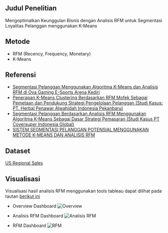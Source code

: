 ## Judul Penelitian
Mengoptimalkan Keunggulan Bisnis dengan Analisis RFM untuk Segmentasi Loyalitas Pelanggan menggunakan K-Means

## Metode
- RFM (Recency, Frequency, Monetary)
- K-Means

## Referensi
- [Segmentasi Pelanggan Menggunakan Algoritma K-Means dan Analisis RFM di Ova Gaming E-Sports Arena Kediri](https://ejurnal.its.ac.id/index.php/teknik/article/view/67707/6927)
- [Penerapan K-Means Clustering Berdasarkan RFM Mofek Sebagai Pemetaan dan Pendukung Strategi Pengelolaan Pelanggan (Studi Kasus: PT. Herbal Penawar Alwahidah Indonesia Pekanbaru)](https://ejournal.uin-suska.ac.id/index.php/sitekin/article/viewFile/4575/3213)
- [Segmentasi Pelanggan Berdasarkan Analisis RFM Menggunakan  Algoritma  K-Means  Sebagai  Dasar  Strategi Pemasaran (Studi Kasus PT Coversuper Indonesia Global)](https://ojs.uajy.ac.id/index.php/konstelasi/article/view/4293/2087)
- [SISTEM SEGMENTASI PELANGGAN POTENSIAL MENGGUNAKAN METODE K-MEANS DAN ANALISIS RFM](https://jurnal.untan.ac.id/index.php/jcskommipa/article/view/53238/75676600182)

## Dataset
[US Regional Sales](https://raw.githubusercontent.com/Bestalia/Riset-Informatika/main/Analisis%20RFM%20untuk%20Segmentasi%20Loyalitas%20Pelanggan/US%20Regional%20Sales.xlsx)

## Visualisasi
Visualisasi hasil analisis RFM menggunakan tools tableau dapat dilihat pada tautan [berikut ini](https://public.tableau.com/views/VisualisasiHasilAnalisisSegmentasiLoyalitasPelanggan/judulobjectivestujuan?:language=en-US&:display_count=n&:origin=viz_share_link)
- Overview Dashboard
  ![Overview](https://github.com/Bestalia/Riset-Informatika/assets/105914058/f9f39d36-a3ea-4dc9-8c39-f569bbd08aea)

- Analisis RFM Dashboard
  ![Analisis RFM](https://github.com/Bestalia/Riset-Informatika/assets/105914058/6f40bbb8-33fd-4af4-950e-c56b758424c0)

- RFM Dashboard
  ![RFM](https://github.com/Bestalia/Riset-Informatika/assets/105914058/3ae2269b-48e3-47da-95fa-55644133cd7e)
